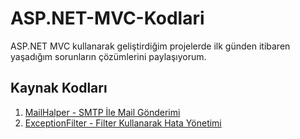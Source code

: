 # ASP.NET-MVC-Kodlari
ASP.NET MVC kullanarak geliştirdiğim projelerde ilk günden itibaren yaşadığım sorunların çözümlerini paylaşıyorum.

## Kaynak Kodları

1. [MailHalper - SMTP İle Mail Gönderimi](https://github.com/kemalkolcuoglu/ASP.NET-MVC-Kodlari/blob/master/src/MailHelper.cs)
2. [ExceptionFilter - Filter Kullanarak Hata Yönetimi](https://github.com/kemalkolcuoglu/ASP.NET-MVC-Kodlari/blob/master/src/ExceptionFilter.cs)
